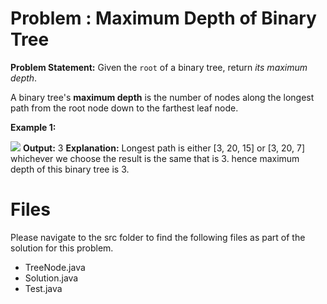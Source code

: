 
# Problem : Maximum Depth of Binary Tree
**Problem Statement:** 
Given the  `root`  of a binary tree, return  _its maximum depth_.

A binary tree's  **maximum depth** is the number of nodes along the longest path from the root node down to the farthest leaf node.

**Example 1:**

![](https://assets.leetcode.com/uploads/2020/11/26/tmp-tree.jpg)
**Output:** 3
**Explanation:** Longest path is either [3, 20, 15] or [3, 20, 7] whichever we choose the result is the same that is 3. hence maximum depth of this binary tree is 3. 


# Files
Please navigate to the src folder to find the following files as part of the solution for this problem.

 - TreeNode.java  
 - Solution.java 
 - Test.java
